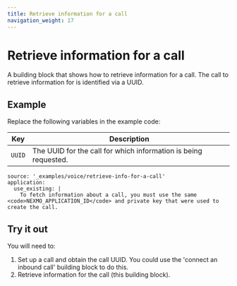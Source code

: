 ```yaml
---
title: Retrieve information for a call
navigation_weight: 17
---
```


# Retrieve information for a call

A building block that shows how to retrieve information for a call. The call
to retrieve information for is identified via a UUID.

## Example

Replace the following variables in the example code:

Key |	Description
-- | --
`UUID` | The UUID for the call for which information is being requested.


```building_blocks
source: '_examples/voice/retrieve-info-for-a-call'
application:
  use_existing: |
    To fetch information about a call, you must use the same <code>NEXMO_APPLICATION_ID</code> and private key that were used to create the call.
```

## Try it out

You will need to:

1. Set up a call and obtain the call UUID. You could use the 'connect an inbound call' building block to do this.
2. Retrieve information for the call (this building block).
